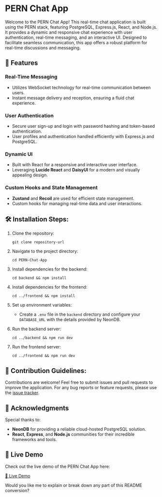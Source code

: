 

# PERN Chat App

Welcome to the PERN Chat App! This real-time chat application is built using the PERN stack, featuring PostgreSQL, Express.js, React, and Node.js. It provides a dynamic and responsive chat experience with user authentication, real-time messaging, and an interactive UI. Designed to facilitate seamless communication, this app offers a robust platform for real-time discussions and messaging.

## 🧐 Features

### Real-Time Messaging
- Utilizes WebSocket technology for real-time communication between users.
- Instant message delivery and reception, ensuring a fluid chat experience.

### User Authentication
- Secure user sign-up and login with password hashing and token-based authentication.
- User profiles and authentication handled efficiently with Express.js and PostgreSQL.

### Dynamic UI
- Built with React for a responsive and interactive user interface.
- Leveraging **Lucide React** and **DaisyUI** for a modern and visually appealing design.

### Custom Hooks and State Management
- **Zustand** and **Recoil** are used for efficient state management.
- Custom hooks for managing real-time data and user interactions.

## 🛠️ Installation Steps:

1. Clone the repository:
   ```
   git clone repository-url
   ```

2. Navigate to the project directory:
   ```
   cd PERN-Chat-App
   ```

3. Install dependencies for the backend:
   ```
   cd backend && npm install
   ```

4. Install dependencies for the frontend:
   ```
   cd ../frontend && npm install
   ```

5. Set up environment variables:
   - Create a `.env` file in the `backend` directory and configure your `DATABASE_URL` with the details provided by NeonDB.

6. Run the backend server:
   ```
   cd ../backend && npm run dev
   ```

7. Run the frontend server:
   ```
   cd ../frontend && npm run dev
   ```

## 🍰 Contribution Guidelines:

Contributions are welcome! Feel free to submit issues and pull requests to improve the application. For any bug reports or feature requests, please use the [issue tracker](https://github.com/AnandhuRs619/Chat-App.git).

## 📑 Acknowledgments

Special thanks to:
- **NeonDB** for providing a reliable cloud-hosted PostgreSQL solution.
- **React**, **Express**, and **Node.js** communities for their incredible frameworks and tools.

## 📢 Live Demo

Check out the live demo of the PERN Chat App here:

[🔗 Live Demo](https://chat-app-pe0k.onrender.com/)

Would you like me to explain or break down any part of this README conversion?

